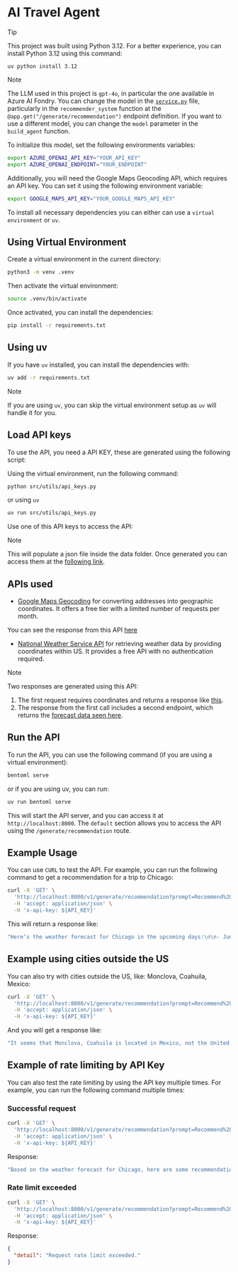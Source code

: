 # AI Travel Agent

> [!TIP]
> This project was built using Python 3.12. For a better experience, you can install Python 3.12 using this command:

```
uv python install 3.12
```

> [!NOTE]
> The LLM used in this project is `gpt-4o`, in particular the one available in Azure AI Fondry. You can change the model in the [`service.py`](service.py) file, particularly in the `recommender_system` function at the `@app.get("/generate/recommendation")` endpoint definition. If you want to use a different model, you can change the `model` parameter in the `build_agent` function.

To initialize this model, set the following environments variables:

```bash
export AZURE_OPENAI_API_KEY="YOUR_API_KEY"
export AZURE_OPENAI_ENDPOINT="YOUR_ENDPOINT"
```

Additionally, you will need the Google Maps Geocoding API, which requires an API key. You can set it using the following environment variable:

```bash
export GOOGLE_MAPS_API_KEY="YOUR_GOOGLE_MAPS_API_KEY"
```

To install all necessary dependencies you can either can use a `virtual environment` or `uv`. 

## Using Virtual Environment
Create a virtual environment in the current directory:
```bash
python3 -m venv .venv
```

Then activate the virtual environment:
```bash
source .venv/bin/activate
```

Once activated, you can install the dependencies:
```bash
pip install -r requirements.txt
```
## Using uv
If you have `uv` installed, you can install the dependencies with:
```bash
uv add -r requirements.txt
```

>[!NOTE]
> If you are using `uv`, you can skip the virtual environment setup as `uv` will handle it for you.

## Load API keys
To use the API, you need a API KEY, these are generated using the following script:

Using the virtual environment, run the following command:
```bash
python src/utils/api_keys.py 
```

or using `uv`
```bash
uv run src/utils/api_keys.py 
```

Use one of this API keys to access the API:

> [!NOTE] 
> This will populate a json file inside the data folder. Once generated you can access them at the [following link](data/api_keys.json).

## APIs used

- [Google Maps Geocoding](https://developers.google.com/maps/documentation/geocoding/requests-geocoding#geocoding-lookup) for converting addresses into geographic coordinates. It offers a free tier with a limited number of requests per month.

You can see the response from this API [here](results/geocode.json)

- [National Weather Service API](https://www.weather.gov/documentation/services-web-api) for retrieving weather data by providing coordinates within US. It provides a free API with no authentication required.

> [!NOTE]  
> Two responses are generated using this API:  
> 1. The first request requires coordinates and returns a response like [this](results/points.json).  
> 2. The response from the first call includes a second endpoint, which returns the [forecast data seen here](results/forecast.json).

## Run the API
To run the API, you can use the following command (if you are using a virtual environment):
```bash
bentoml serve
```

or if you are using uv, you can run:
```bash
uv run bentoml serve
```
This will start the API server, and you can access it at `http://localhost:8000`. 
The `default` section allows you to access the API using the `/generate/recommendation` route.  

## Example Usage
You can use `CURL` to test the API. For example, you can run the following command to get a recommendation for a trip to Chicago:
```bash
curl -X 'GET' \
  'http://localhost:8000/v1/generate/recommendation?prompt=Recommend%20me%20places%20in%20chicago' \
  -H 'accept: application/json' \
  -H 'x-api-key: ${API_KEY}'
```
This will return a response like:
```bash
"Here’s the weather forecast for Chicago in the upcoming days:\n\n- June 12: Mostly Cloudy\n- June 13: Chance of Rain Showers\n- June 14: Partly Cloudy\n- June 15: Mostly Cloudy\n- June 16-19: Chance of Showers and Thunderstorms\n\nBased on this forecast, here are some recommendations:\n\n### Indoor Activities (Ideal for rainy or cloudy days):\n- **Shedd Aquarium**: Explore marine life from around the globe in this world-class indoor aquarium.\n\n### Outdoor Activities (Best for partly cloudy days like June 14):\n- **Millennium Park**: Enjoy the iconic Cloud Gate sculpture and beautiful outdoor spaces.\n- **Chicago Riverwalk**: Stroll along the scenic riverwalk with views of the city skyline.\n\nFor safety and comfort, prioritize indoor activities during rainy or stormy days. Let me know if you'd like more tailored suggestions!"
```

## Example using cities outside the US
You can also try with cities outside the US, like: Monclova, Coahuila, Mexico:
```bash
curl -X 'GET' \
  'http://localhost:8000/v1/generate/recommendation?prompt=Recommend%20me%20places%20in%20monclova%2C%20coahuila' \
  -H 'accept: application/json' \
  -H 'x-api-key: ${API_KEY}'
```

And you will get a response like:
```bash
"It seems that Monclova, Coahuila is located in Mexico, not the United States. My expertise is focused on planning weather-aware activities in cities within the United States. Unfortunately, I cannot assist with recommendations for cities outside the U.S.\n\nIf you have a U.S. city in mind, feel free to share it, and I’ll be happy to help!"
```

## Example of rate limiting by API Key
You can also test the rate limiting by using the API key multiple times. For example, you can run the following command multiple times:

### Successful request
```bash
curl -X 'GET' \
  'http://localhost:8000/v1/generate/recommendation?prompt=Recommend%20me%20places%20in%20chicago' \
  -H 'accept: application/json' \
  -H 'x-api-key: ${API_KEY}'
```

Response:
```bash
"Based on the weather forecast for Chicago, here are some recommendations:\n\n### Weather Forecast:\n- **June 12:** Mostly Cloudy\n- **June 13:** Chance Rain Showers\n- **June 14:** Partly Cloudy\n- **June 15:** Mostly Cloudy\n- **June 16-19:** Chance Showers and Thunderstorms\n\n### Suggested Activities:\n1. **Shedd Aquarium**: Explore marine life from around the globe in this indoor aquarium. Perfect for cloudy or rainy days.\n2. **Art Institute of Chicago**: Dive into art and architecture in this indoor space, ideal for staying dry during rain showers.\n\nLet me know if you'd like more specific recommendations or details!"
```

### Rate limit exceeded
```bash
curl -X 'GET' \
  'http://localhost:8000/v1/generate/recommendation?prompt=Recommend%20me%20places%20in%20chicago' \
  -H 'accept: application/json' \
  -H 'x-api-key: ${API_KEY}'
```

Response:
```JSON
{
  "detail": "Request rate limit exceeded."
}
```




